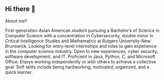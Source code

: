 ## Hi there 👋

<!--
**sophiahou1/sophiahou1** is a ✨ _special_ ✨ repository because its `README.md` (this file) appears on your GitHub profile.

Here are some ideas to get you started:

- 🔭 I’m currently working on ...
- 🌱 I’m currently learning ...
- 👯 I’m looking to collaborate on ...
- 🤔 I’m looking for help with ...
- 💬 Ask me about ...
- 📫 How to reach me: ...
- 😄 Pronouns: ...
- ⚡ Fun fact: ...
-->
About me!!

First-generation Asian American student pursuing a Bachelor’s of Science in Computer Science with a concentration in Cybersecurity, double minor in Critical Intelligence Studies and Mathematics at Rutgers University-New Brunswick. Looking for entry-level internships and roles to gain experience in the computer science industry. Open to new experiences, cyber security, software development, and IT.
Proficient in Java, Python, C, and Microsoft Office. Enjoys working independently or with others to achieve a collective goal. Soft skills include being hardworking, motivated, organized, and a quick learner.
